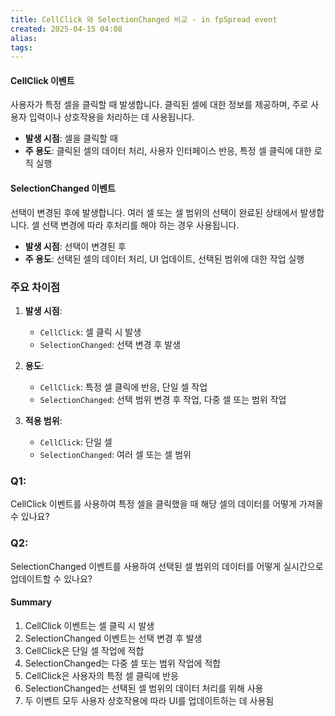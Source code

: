 ```yaml
---
title: CellClick 와 SelectionChanged 비교 - in fpSpread event
created: 2025-04-15 04:08
alias:
tags:
---
```

#### CellClick 이벤트
사용자가 특정 셀을 클릭할 때 발생합니다. 클릭된 셀에 대한 정보를 제공하며, 주로 사용자 입력이나 상호작용을 처리하는 데 사용됩니다.

- **발생 시점**: 셀을 클릭할 때
- **주 용도**: 클릭된 셀의 데이터 처리, 사용자 인터페이스 반응, 특정 셀 클릭에 대한 로직 실행

#### SelectionChanged 이벤트
선택이 변경된 후에 발생합니다. 여러 셀 또는 셀 범위의 선택이 완료된 상태에서 발생합니다. 셀 선택 변경에 따라 후처리를 해야 하는 경우 사용됩니다.

- **발생 시점**: 선택이 변경된 후
- **주 용도**: 선택된 셀의 데이터 처리, UI 업데이트, 선택된 범위에 대한 작업 실행

### 주요 차이점

1. **발생 시점**:
   - `CellClick`: 셀 클릭 시 발생
   - `SelectionChanged`: 선택 변경 후 발생

2. **용도**:
   - `CellClick`: 특정 셀 클릭에 반응, 단일 셀 작업
   - `SelectionChanged`: 선택 범위 변경 후 작업, 다중 셀 또는 범위 작업

3. **적용 범위**:
   - `CellClick`: 단일 셀
   - `SelectionChanged`: 여러 셀 또는 셀 범위

### Q1:
CellClick 이벤트를 사용하여 특정 셀을 클릭했을 때 해당 셀의 데이터를 어떻게 가져올 수 있나요?

### Q2:
SelectionChanged 이벤트를 사용하여 선택된 셀 범위의 데이터를 어떻게 실시간으로 업데이트할 수 있나요?

#### Summary
1. CellClick 이벤트는 셀 클릭 시 발생
2. SelectionChanged 이벤트는 선택 변경 후 발생
3. CellClick은 단일 셀 작업에 적합
4. SelectionChanged는 다중 셀 또는 범위 작업에 적합
5. CellClick은 사용자의 특정 셀 클릭에 반응
6. SelectionChanged는 선택된 셀 범위의 데이터 처리를 위해 사용
7. 두 이벤트 모두 사용자 상호작용에 따라 UI를 업데이트하는 데 사용됨


